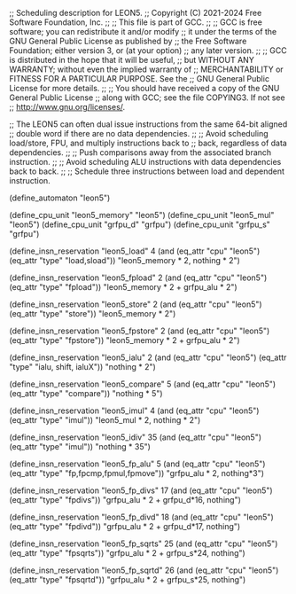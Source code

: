 ;; Scheduling description for LEON5.
;;   Copyright (C) 2021-2024 Free Software Foundation, Inc.
;;
;; This file is part of GCC.
;;
;; GCC is free software; you can redistribute it and/or modify
;; it under the terms of the GNU General Public License as published by
;; the Free Software Foundation; either version 3, or (at your option)
;; any later version.
;;
;; GCC is distributed in the hope that it will be useful,
;; but WITHOUT ANY WARRANTY; without even the implied warranty of
;; MERCHANTABILITY or FITNESS FOR A PARTICULAR PURPOSE.  See the
;; GNU General Public License for more details.
;;
;; You should have received a copy of the GNU General Public License
;; along with GCC; see the file COPYING3.  If not see
;; <http://www.gnu.org/licenses/>.


;; The LEON5 can often dual issue instructions from the same 64-bit aligned
;; double word if there are no data dependencies.
;;
;; Avoid scheduling load/store, FPU, and multiply instructions back to
;; back, regardless of data dependencies.
;;
;; Push comparisons away from the associated branch instruction.
;;
;; Avoid scheduling ALU instructions with data dependencies back to back.
;;
;; Schedule three instructions between load and dependent instruction.

(define_automaton "leon5")

(define_cpu_unit "leon5_memory" "leon5")
(define_cpu_unit "leon5_mul" "leon5")
(define_cpu_unit "grfpu_d" "grfpu")
(define_cpu_unit "grfpu_s" "grfpu")

(define_insn_reservation "leon5_load" 4
  (and (eq_attr "cpu" "leon5")
  (eq_attr "type" "load,sload"))
  "leon5_memory * 2, nothing * 2")

(define_insn_reservation "leon5_fpload" 2
  (and (eq_attr "cpu" "leon5")
  (eq_attr "type" "fpload"))
  "leon5_memory * 2 + grfpu_alu * 2")

(define_insn_reservation "leon5_store" 2
  (and (eq_attr "cpu" "leon5")
  (eq_attr "type" "store"))
  "leon5_memory * 2")

(define_insn_reservation "leon5_fpstore" 2
  (and (eq_attr "cpu" "leon5")
  (eq_attr "type" "fpstore"))
  "leon5_memory * 2 + grfpu_alu * 2")

(define_insn_reservation "leon5_ialu" 2
  (and (eq_attr "cpu" "leon5")
  (eq_attr "type" "ialu, shift, ialuX"))
  "nothing * 2")

(define_insn_reservation "leon5_compare" 5
  (and (eq_attr "cpu" "leon5")
  (eq_attr "type" "compare"))
  "nothing * 5")

(define_insn_reservation "leon5_imul" 4
  (and (eq_attr "cpu" "leon5")
  (eq_attr "type" "imul"))
  "leon5_mul * 2, nothing * 2")

(define_insn_reservation "leon5_idiv" 35
  (and (eq_attr "cpu" "leon5")
  (eq_attr "type" "imul"))
  "nothing * 35")

(define_insn_reservation "leon5_fp_alu" 5
  (and (eq_attr "cpu" "leon5")
  (eq_attr "type" "fp,fpcmp,fpmul,fpmove"))
  "grfpu_alu * 2, nothing*3")

(define_insn_reservation "leon5_fp_divs" 17
  (and (eq_attr "cpu" "leon5")
  (eq_attr "type" "fpdivs"))
  "grfpu_alu * 2 + grfpu_d*16, nothing")

(define_insn_reservation "leon5_fp_divd" 18
  (and (eq_attr "cpu" "leon5")
  (eq_attr "type" "fpdivd"))
  "grfpu_alu * 2 + grfpu_d*17, nothing")

(define_insn_reservation "leon5_fp_sqrts" 25
  (and (eq_attr "cpu" "leon5")
  (eq_attr "type" "fpsqrts"))
  "grfpu_alu * 2 + grfpu_s*24, nothing")

(define_insn_reservation "leon5_fp_sqrtd" 26
  (and (eq_attr "cpu" "leon5")
  (eq_attr "type" "fpsqrtd"))
  "grfpu_alu * 2 + grfpu_s*25, nothing")
